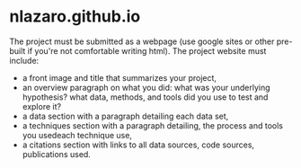 # nlazaro.github.io

The project must be submitted as a webpage (use google sites or other pre-built if you're not comfortable writing html). The project website must include:

- a front image and title that summarizes your project,
- an overview paragraph on what you did: what was your underlying hypothesis? what data, methods, and tools did you use to test and explore it?
- a data section with a paragraph detailing each data set,
- a techniques section with a paragraph detailing, the process and tools you usedeach technique use,
- a citations section with links to all data sources, code sources, publications used.
